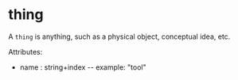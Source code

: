 # thing

A `thing` is anything, such as a physical object, conceptual idea, etc.

Attributes:

* name : string+index -- example: "tool"
